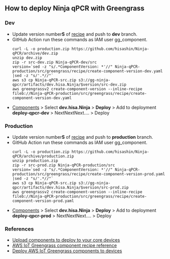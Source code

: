 ## How to deploy Ninja qPCR with Greengrass

### Dev

- Update version number**S** of [recipe](https://github.com/hisashin/Ninja-qPCR/blob/master/src/greengrass/recipe/create-component-version-dev.yaml) and push to **dev** branch.
- GitHub Action run these commands as IAM user gg_component.
  ```
  curl -L -o production.zip https://github.com/hisashin/Ninja-qPCR/archive/dev.zip
  unzip dev.zip
  zip -r src-dev.zip Ninja-qPCR-dev/src
  version=`sed -z "s/.*ComponentVersion: *'//" Ninja-qPCR-production/src/greengrass/recipe/create-component-version-dev.yaml |sed -z "s/'.*//"`
  aws s3 cp Ninja-qPCR-src.zip s3://gg-ninja-qpcr/artifacts/dev.hisa.Ninja/$version/src-dev.zip
  aws greengrassv2 create-component-version --inline-recipe fileb://Ninja-qPCR-production/src/greengrass/recipe/create-component-version-dev.yaml
  ```
- [Components](https://ap-northeast-1.console.aws.amazon.com/iot/home?region=ap-northeast-1#/greengrass/v2/components) > Select **dev.hisa.Ninja** > **Deploy** > Add to deployment **deploy-qpcr-dev** > NextNextNext.... > Deploy


### Production

- Update version number**S** of [recipe](https://github.com/hisashin/Ninja-qPCR/blob/master/src/greengrass/recipe/create-component-version-production.yaml) and push to **production** branch.
- GitHub Action run these commands as IAM user gg_component.
  ```
  curl -L -o production.zip https://github.com/hisashin/Ninja-qPCR/archive/production.zip
  unzip production.zip
  zip -r src-prod.zip Ninja-qPCR-production/src
  version=`sed -z "s/.*ComponentVersion: *'//" Ninja-qPCR-production/src/greengrass/recipe/create-component-version-prod.yaml |sed -z "s/'.*//"`
  aws s3 cp Ninja-qPCR-src.zip s3://gg-ninja-qpcr/artifacts/dev.hisa.Ninja/$version/src-prod.zip
  aws greengrassv2 create-component-version --inline-recipe fileb://Ninja-qPCR-production/src/greengrass/recipe/create-component-version-prod.yaml
  ```
- [Components](https://ap-northeast-1.console.aws.amazon.com/iot/home?region=ap-northeast-1#/greengrass/v2/components) > Select **dev.hisa.Ninja** > **Deploy** > Add to deployment **deploy-qpcr-prod** > NextNextNext.... > Deploy

### References ###

- [Upload components to deploy to your core devices](https://docs.aws.amazon.com/greengrass/v2/developerguide/upload-components.html)
- [AWS IoT Greengrass component recipe reference](https://docs.aws.amazon.com/greengrass/v2/developerguide/component-recipe-reference.html#component-recipe-artifacts-decompressed-path)
- [Deploy AWS IoT Greengrass components to devices](https://docs.aws.amazon.com/greengrass/v2/developerguide/manage-deployments.html)

